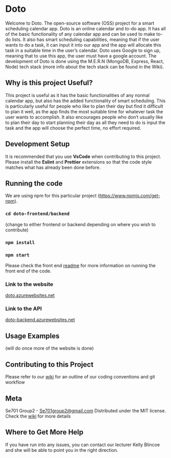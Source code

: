 # Doto

Welcome to Doto. The open-source software (OSS) project for a smart scheduling calendar app. Doto is an online calendar and to-do app. It has all of the basic functionality of any calendar app and can be used to make to-do lists. It also has smart scheduling capabilities, meaning that if the user wants to do a task, it can input it into our app and the app will allocate this task in a suitable time in the user’s calendar. Doto uses Google to sign up, meaning that to use this app, the user must have a google account. The development of Doto is done using the M.E.R.N (MongoDB, Express, React, Node) tech stack (more info about the tech stack can be found in the Wiki).

## Why is this project Useful?
This project is useful as it has the basic functionalities of any normal calendar app, but also has the added functionality of smart scheduling. This is particularly useful for people who like to plan their day but find it difficult to plan it well, as the app finds the most suitable time for whatever task the user wants to accomplish. It also encourages people who don’t usually like to plan their day to start planning their day as all they need to do is input the task and the app will choose the perfect time, no effort required. 


## Development Setup
It is recommended that you use **VsCode** when contributing to this project. Please install the **Eslint** and **Prettier** extensions so that the code style matches what has already been done before.

## Running the code
We are using npm for this particular project (https://www.npmjs.com/get-npm).
### `cd doto-frontend/backend`
(change to either frontend or backend depending on where you wish to contribute)

### `npm install`

### `npm start`

Please check the front end [readme](https://github.com/se701g2/Doto/blob/master/doto-frontend/README.md) for more information on running the front end of the code.

### Link to the website 
[doto.azurewebsites.net](https://doto.azurewebsites.net)

### Link to the API
[doto-backend.azurewebsites.net](https://doto-backend.azurewebsites.net)

## Usage Examples
(will do once more of the website is done)

## Contributing to this Project
Please refer to our [wiki](https://github.com/se701g2/Doto/wiki) for an outline of our coding conventions and git workflow

## Meta
Se701 Group2 - Se701group2@gmail.com
Distributed under the MIT license. Check the [wiki](https://github.com/se701g2/Doto/wiki/license) for more details

## Where to Get More Help
If you have run into any issues, you can contact our lecturer Kelly Blincoe and she will be able to point you in the right direction. 


